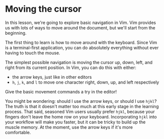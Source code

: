 # Moving the cursor

In this lesson, we're going to explore basic navigation in Vim. Vim provides us with lots of ways to move around the document, but we'll start from the beginning.

The first thing to learn is how to move around with the keyboard. Since Vim is a terminal-first application, you can do absolutely everything without ever having to touch the mouse.

The simplest possible navigation is moving the cursor up, down, left, and right from its current position. In Vim, you can do this with either:

- the arrow keys, just like in other editors
- `h`, `j`, `k`, and `l` to move one character right, down, up, and left respectively

Give the basic movement commands a try in the editor!

You might be wondering: should I use the arrow keys, or should I use `hjkl`? The truth is that it doesn't matter too much at this early stage in the learning process. That said, seasoned Vim users usually prefer `hjkl`, because your fingers don't leave the home row on your keyboard. Incorporating `hjkl` into your workflow will make you faster, but it can be tricky to build up the muscle memory. At the moment, use the arrow keys if it's more comfortable.
